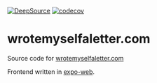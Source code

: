 [![DeepSource](https://deepsource.io/gh/0plus1/wrotemyselfaletter.com.svg/?label=active+issues&show_trend=true&token=6WAcTokrshexf3KDYxN3wKgy)](https://deepsource.io/gh/0plus1/wrotemyselfaletter.com/?ref=repository-badge)
[![codecov](https://codecov.io/gh/0plus1/wrotemyselfaletter.com/branch/staging/graph/badge.svg?token=EJSGADLOXQ)](https://codecov.io/gh/0plus1/wrotemyselfaletter.com)
# wrotemyselfaletter.com
Source code for [wrotemyselfaletter.com](https://www.wrotemyselfaletter.com)

Frontend written in [expo-web](https://docs.expo.dev/workflow/web/).
